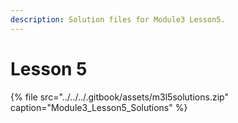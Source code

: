 ```yaml
---
description: Solution files for Module3 Lesson5.
---
```


# Lesson 5

{% file src="../../../.gitbook/assets/m3l5solutions.zip" caption="Module3\_Lesson5\_Solutions" %}



